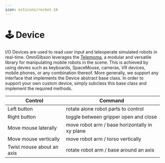 ```yaml
---
icon: octicons/rocket-16
---
```


# 🕹️ **Device**

I/O Devices are used to read user input and teleoperate simulated robots in real-time. OmniGibson leverages the [Telemoma](https://robin-lab.cs.utexas.edu/telemoma/), a modular and versatile library for manipulating mobile robots in the scene. This is achieved by using devies such as keyboards, SpaceMouse, cameras, VR devices, mobile phones, or any combination thereof. More generally, we support any interface that implements the Device abstract base class. In order to support your own custom device, simply subclass this base class and implement the required methods.

| Control | Command |
| --- | ----------- |
| Left button | rotate alone robot parts to control |
| Right button | toggle between gripper open and close |
| Move mouse laterally | move robot arm / base horizontally in xy plane|
| Move mouse vertically | move robot arm / torso vertically |
| Twist mouse about an axis | rotate robot arm / base around an axis |


